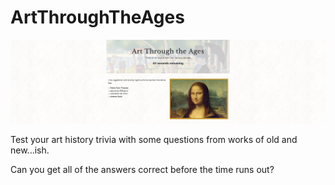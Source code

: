 # ArtThroughTheAges


![GitHub Logo](assets/images/screen.png)


Test your art history trivia with some questions from works of old and new...ish. 

Can you get all of the answers correct before the time runs out?